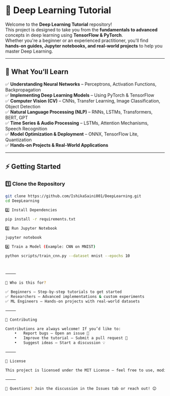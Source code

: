 # 🚀 Deep Learning Tutorial  

Welcome to the **Deep Learning Tutorial** repository!  
This project is designed to take you from the **fundamentals to advanced** concepts in deep learning using **TensorFlow & PyTorch**.  
Whether you're a beginner or an experienced practitioner, you'll find **hands-on guides, Jupyter notebooks, and real-world projects** to help you master Deep Learning.  

---

## 📌 What You’ll Learn  

✅ **Understanding Neural Networks** – Perceptrons, Activation Functions, Backpropagation  
✅ **Implementing Deep Learning Models** – Using PyTorch & TensorFlow  
✅ **Computer Vision (CV)** – CNNs, Transfer Learning, Image Classification, Object Detection  
✅ **Natural Language Processing (NLP)** – RNNs, LSTMs, Transformers, BERT, GPT  
✅ **Time Series & Audio Processing** – LSTMs, Attention Mechanisms, Speech Recognition  
✅ **Model Optimization & Deployment** – ONNX, TensorFlow Lite, Quantization  
✅ **Hands-on Projects & Real-World Applications**  

---

## ⚡ Getting Started  

### **1️⃣ Clone the Repository**  
```bash
git clone https://github.com/IshikaSaini001/DeepLearning.git
cd DeepLearning

2️⃣ Install Dependencies

pip install -r requirements.txt

3️⃣ Run Jupyter Notebook

jupyter notebook

4️⃣ Train a Model (Example: CNN on MNIST)

python scripts/train_cnn.py --dataset mnist --epochs 10



⸻

🎯 Who is this for?

✅ Beginners – Step-by-step tutorials to get started
✅ Researchers – Advanced implementations & custom experiments
✅ ML Engineers – Hands-on projects with real-world datasets

⸻

🤝 Contributing

Contributions are always welcome! If you’d like to:
	•	Report bugs – Open an issue 📌
	•	Improve the tutorial – Submit a pull request 🔄
	•	Suggest ideas – Start a discussion 💡

⸻

📜 License

This project is licensed under the MIT License – feel free to use, modify, and share!

⸻

💬 Questions? Join the discussion in the Issues tab or reach out! 😊
